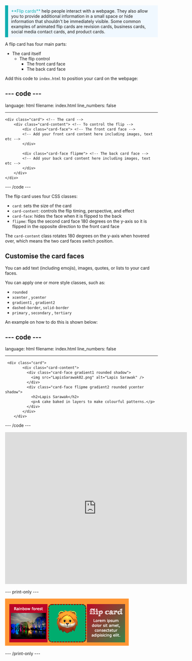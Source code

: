 <p style="border-left: solid; border-width:10px; border-color: #0faeb0; background-color: aliceblue; padding: 10px;">
<span style="color: #0faeb0">**Flip cards**</span> help people interact with a webpage. They also allow you to provide additional information in a small space or hide information that shouldn't be immediately visible. Some common examples of animated flip cards are revision cards, business cards, social media contact cards, and product cards. 
</p>

A flip card has four main parts:
+ The card itself
  + The flip control
    + The front card face
    + The back card face

Add this code to `index.html` to position your card on the webpage: 

--- code ---
---
language: html
filename: index.html
line_numbers: false

---
    <div class="card"> <!-- The card -->
        <div class="card-content"> <!-- To control the flip -->
            <div class="card-face"> <!-- The front card face -->
            <!-- Add your front card content here including images, text etc -->
            </div>
          
            <div class="card-face flipme"> <!-- The back card face -->
            <!-- Add your back card content here including images, text etc -->
            </div>
        </div>
    </div>

--- /code ---

The flip card uses four CSS classes:
+ `card`: sets the size of the card 
+ `card-content`: controls the flip timing, perspective, and effect 
+ `card-face`: hides the face when it is flipped to the back
+ `flipme`: flips the second card face 180 degrees on the y-axis so it is flipped in the opposite direction to the front card face

The `card-content` class rotates 180 degrees on the y-axis when hovered over, which means the two card faces switch position.

## Customise the card faces

You can add text (including emojis), images, quotes, or lists to your card faces. 

You can apply one or more style classes, such as:
+ `rounded`
+ `xcenter` , `ycenter`
+ `gradient1` , `gradient2`
+ `dashed-border`, `solid-border`
+ `primary` , `secondary` , `tertiary`

An example on how to do this is shown below:

--- code ---
---
language: html
filename: index.html
line_numbers: false

---
     <div class="card">
            <div class="card-content">
              <div class="card-face gradient1 rounded shadow">
                <img src="LapisSarawak02.png" alt="Lapis Sarawak" />
              </div>
              <div class="card-face flipme gradient2 rounded ycenter shadow">
                <h2>Lapis Sarawak</h2>
                <p>A cake baked in layers to make colourful patterns.</p>
              </div>
            </div>
        </div>

--- /code ---

<iframe src="https://editor.raspberrypi.org/en/embed/viewer/web-flip-cards-example" width="600" height="500" frameborder="0" marginwidth="0" marginheight="0" allowfullscreen> </iframe>

--- print-only ---

![A strip of example flip cards.](images/flip-example.png)

--- /print-only ---
